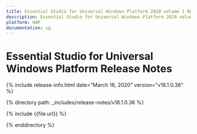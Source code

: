 ```yaml
---
title: Essential Studio for Universal Windows Platform 2020 volume 1 Beta Release Notes  
description: Essential Studio for Universal Windows Platform 2020 volume 1 Beta Release Notes  
platform: UWP
documentation: ug
---
```


# Essential Studio for Universal Windows Platform  Release Notes  

{% include release-info.html date="March 16, 2020"  version="v18.1.0.36" %} 


{% directory path: _includes/release-notes/v18.1.0.36 %}

{% include {{file.url}} %}

{% enddirectory %}